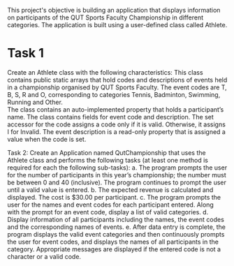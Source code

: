 This project's objective is building an application that displays information on participants of the QUT Sports Faculty Championship in different categories. The application is built using a user-defined class called Athlete.

# **Task 1** 

Create an Athlete class with the following characteristics:
This class contains public static arrays that hold codes and descriptions of events held in a championship organised by QUT Sports Faculty. The event codes are T, B, S, R and O, corresponding to categories Tennis, Badminton, Swimming, Running and Other.  
The class contains an auto-implemented property that holds a participant’s name. 
The class contains fields for event code and description. The set accessor for the code assigns a code only if it is valid. Otherwise, it assigns I for Invalid. The event description is a read-only property that is assigned a value when the code is set. 

Task 2: Create an Application named QutChampionship that uses the Athlete class and performs the following tasks (at least one method is required for each the following sub-tasks):
a.	The program prompts the user for the number of participants in this year’s championship; the number must be between 0 and 40 (inclusive). The program continues to prompt the user until a valid value is entered. 
b.	The expected revenue is calculated and displayed. The cost is $30.00 per participant. 
c.	The program prompts the user for the names and event codes for each participant entered. Along with the prompt for an event code, display a list of valid categories. 
d.	Display information of all participants including the names, the event codes and the corresponding names of events. 
e.	After data entry is complete, the program displays the valid event categories and then continuously prompts the user for event codes, and displays the names of all participants in the category. Appropriate messages are displayed if the entered code is not a character or a valid code. 
